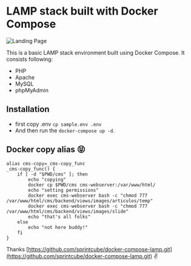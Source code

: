 # LAMP stack built with Docker Compose

![Landing Page](https://preview.ibb.co/gOTa0y/LAMP_STACK.png)

This is a basic LAMP stack environment built using Docker Compose. It consists following:

* PHP
* Apache
* MySQL
* phpMyAdmin

## Installation
- first copy .env `cp sample.env .env`
- And then run the `docker-compose up -d`.

## Docker copy alias 😝
```
alias cms-copy=_cms-copy_func
_cms-copy_func() {
    if [ -d "$PWD/cms" ]; then
        echo "copying"
        docker cp $PWD/cms cms-webserver:/var/www/html/
        echo "setting permissions"
        docker exec cms-webserver bash -c "chmod 777 /var/www/html/cms/backend/views/images/articulos/temp"
        docker exec cms-webserver bash -c "chmod 777 /var/www/html/cms/backend/views/images/slide"
        echo "that's all folks"
    else
        echo "not here buddy!"
    fi
}
```

Thanks [https://github.com/sprintcube/docker-compose-lamp.git](https://github.com/sprintcube/docker-compose-lamp.git) ✌
